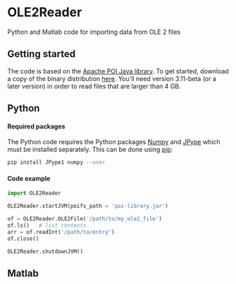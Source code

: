 OLE2Reader
==========

Python and Matlab code for importing data from OLE 2 files


Getting started
---------------
The code is based on the [Apache POI Java library](http://poi.apache.org). To get started, download a copy of the binary distribution [here](http://poi.apache.org/download.html). You'll need version 3.11-beta (or a later version) in order to read files that are larger than 4 GB.


Python
------

#### Required packages
The Python code requires the Python packages [Numpy](http://www.numpy.org) and [JPype](https://github.com/originell/jpype) which must be installed separately. This can be done using [pip](https://github.com/pypa/pip):

```bash
pip install JPype1 numpy --user
```

#### Code example
```python
import OLE2Reader

OLE2Reader.startJVM(poifs_path = 'poi-library.jar')

of = OLE2Reader.OLE2File('/path/to/my_ole2_file')
of.ls()   # list contents 
arr = of.readInt('/path/to/entry')
of.close()

OLE2Reader.shutdownJVM()
``` 


Matlab
------


